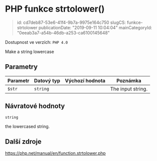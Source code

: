 PHP funkce strtolower()
================================

> id: cd7deb87-53e6-41f4-9b7a-9975e164c750
> slugCS: funkce-strtolower
> publicationDate: "2019-09-11 10:04:04"
> mainCategoryId: "0eeab3a7-a54b-46db-a253-ca6100145648"

Dostupnost ve verzích: `PHP 4.0`

Make a string lowercase


Parametry
--------------

| Parametr | Datový typ | Výchozí hodnota | Poznámka |
|-----|-----|-----|-----|
| `$str` | `string` |  | The input string. |


Návratové hodnoty
----------------

`string`

the lowercased string.

Další zdroje
------------

https://php.net/manual/en/function.strtolower.php
